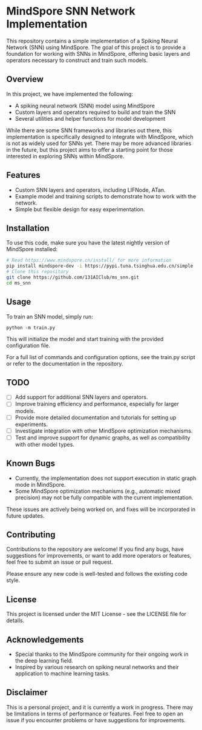 # MindSpore SNN Network Implementation

This repository contains a simple implementation of a Spiking Neural Network (SNN) using MindSpore. The goal of this project is to provide a foundation for working with SNNs in MindSpore, offering basic layers and operators necessary to construct and train such models. 

## Overview

In this project, we have implemented the following:
- A spiking neural network (SNN) model using MindSpore
- Custom layers and operators required to build and train the SNN
- Several utilities and helper functions for model development

While there are some SNN frameworks and libraries out there, this implementation is specifically designed to integrate with MindSpore, which is not as widely used for SNNs yet. There may be more advanced libraries in the future, but this project aims to offer a starting point for those interested in exploring SNNs within MindSpore.

## Features

- Custom SNN layers and operators, including LIFNode, ATan.
- Example model and training scripts to demonstrate how to work with the network.
- Simple but flexible design for easy experimentation.

## Installation

To use this code, make sure you have the latest nightly version of MindSpore installed:

```bash
# Read https://www.mindspore.cn/install/ for more information
pip install mindspore-dev -i https://pypi.tuna.tsinghua.edu.cn/simple 
# Clone this repository
git clone https://github.com/131AIClub/ms_snn.git
cd ms_snn
```

## Usage

To train an SNN model, simply run:

```base
python -m train.py
```

This will initialize the model and start training with the provided configuration file.

For a full list of commands and configuration options, see the train.py script or refer to the documentation in the repository.
## TODO

- [ ] Add support for additional SNN layers and operators.
- [ ] Improve training efficiency and performance, especially for larger models.
- [ ] Provide more detailed documentation and tutorials for setting up experiments.
- [ ] Investigate integration with other MindSpore optimization mechanisms.
- [ ] Test and improve support for dynamic graphs, as well as compatibility with other model types.

## Known Bugs
- Currently, the implementation does not support execution in static graph mode in MindSpore.
- Some MindSpore optimization mechanisms (e.g., automatic mixed precision) may not be fully compatible with the current implementation.

These issues are actively being worked on, and fixes will be incorporated in future updates.
## Contributing

Contributions to the repository are welcome! If you find any bugs, have suggestions for improvements, or want to add more operators or features, feel free to submit an issue or pull request.

Please ensure any new code is well-tested and follows the existing code style.
## License

This project is licensed under the MIT License - see the LICENSE file for details.
## Acknowledgements

- Special thanks to the MindSpore community for their ongoing work in the deep learning field.
- Inspired by various research on spiking neural networks and their application to machine learning tasks.

## Disclaimer

This is a personal project, and it is currently a work in progress. There may be limitations in terms of performance or features. Feel free to open an issue if you encounter problems or have suggestions for improvements.